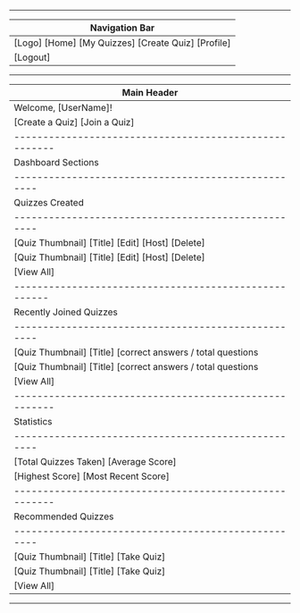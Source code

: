 ------------------------------------------------------
| Navigation Bar                                      |
| --------------------------------------------------- |
| [Logo] [Home] [My Quizzes] [Create Quiz] [Profile]  |
| [Logout]                                            |
------------------------------------------------------
| Main Header                                         |
| --------------------------------------------------- |
| Welcome, [UserName]!                                |
| [Create a Quiz] [Join a Quiz]                       |
|------------------------------------------------------|
| Dashboard Sections                                  |
| --------------------------------------------------- |
| Quizzes Created                                     |
| --------------------------------------------------- |
| [Quiz Thumbnail] [Title] [Edit] [Host] [Delete]     |
| [Quiz Thumbnail] [Title] [Edit] [Host] [Delete]     |
| [View All]                                          |
|-----------------------------------------------------|
| Recently Joined Quizzes                             |
| --------------------------------------------------- |
| [Quiz Thumbnail] [Title] [correct answers / total questions || percentage] [View Detailed Results]  |
| [Quiz Thumbnail] [Title] [correct answers / total questions || percentage] [View Detailed Results]  |
| [View All]                                          |
|------------------------------------------------------|
| Statistics                                          |
| --------------------------------------------------- |
| [Total Quizzes Taken] [Average Score]               |
| [Highest Score] [Most Recent Score]                 |
|------------------------------------------------------|
| Recommended Quizzes                                 |
| --------------------------------------------------- |
| [Quiz Thumbnail] [Title] [Take Quiz]                |
| [Quiz Thumbnail] [Title] [Take Quiz]                |
| [View All]                                          |
------------------------------------------------------

